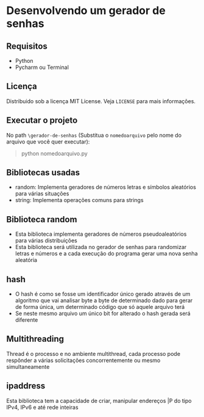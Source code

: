 # Desenvolvendo um gerador de senhas
## Requisitos
- Python
- Pycharm ou Terminal

## Licença
Distribuido sob a licença MIT License. Veja `LICENSE` para mais informações.

## Executar o projeto
No path `\gerador-de-senhas` (Substitua o `nomedoarquivo` pelo nome do arquivo que você quer executar):
>python nomedoarquivo.py

## Bibliotecas usadas
- random: Implementa geradores de números letras e símbolos aleatórios para várias situações
- string: Implementa operações comuns para strings

## Biblioteca random
- Esta biblioteca implementa geradores de números pseudoaleatórios para várias distribuições
- Esta biblioteca será utilizada no gerador de senhas para randomizar letras e números e a cada execução do programa gerar uma nova senha aleatória

## hash
- O hash é como se fosse um identificador único gerado através de um algoritmo que vai analisar byte a byte de determinado dado para gerar de forma única, um determinado código que só aquele arquivo terá
- Se neste mesmo arquivo um único bit for alterado o hash gerada será diferente

## Multithreading
Thread é o processo e no ambiente multithread, cada processo pode respônder a várias solicitações concorrentemente ou mesmo simultaneamente

## ipaddress
Esta biblioteca tem a capacidade de criar, manipular endereços |P do tipo IPv4, IPv6 e até rede inteiras

